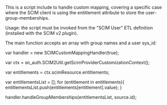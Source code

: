 This is a script include to handle custom mapping, covering a specific case where the SCIM client is using the entitlement attribute to store the user-group-memberships. 

Usage: the script must be invoked from the "SCIM User" ETL definition (installed with the SCIM v2 plugin). 

The main function accepts an array with group names and a user sys_id:

var handler = new SCIMCustomMappingHandler(true);

var ctx = sn_auth.SCIM2Util.getScimProviderCustomizationContext();

var entitlements = ctx.scimResource.entitlements;

var entitlementsList = [];
for (entitlement in entitlements){
entitlementsList.push(entitlements[entitlement].value);
}

handler.handleGroupMemberships(entitlementsList, source.id);
